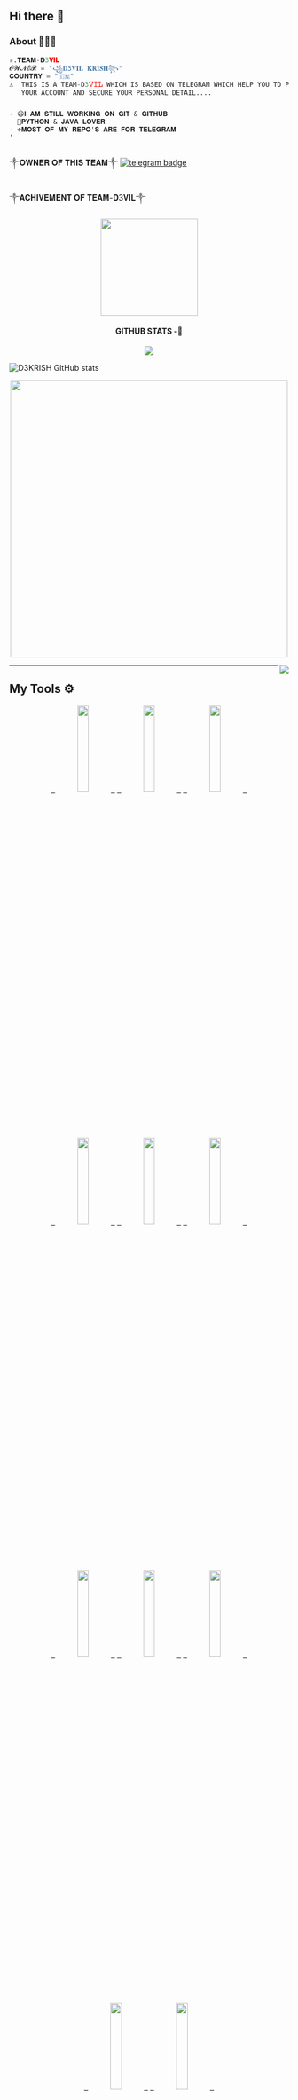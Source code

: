 ## Hi there 👋

                     

### About 🙋🏻‍♂️
```python
♕︎.𝐓𝐄𝐀𝐌-𝐃3𝐕𝐈𝐋
𝓞𝓦𝓝𝓔𝓡 = "꧁𝐃3𝐕𝐈𝐋 𝐊𝐑𝐈𝐒𝐇꧂"
𝐂𝐎𝐔𝐍𝐓𝐑𝐘 = "🇮🇳"
⚠︎  𝚃𝙷𝙸𝚂 𝙸𝚂 𝙰 𝚃𝙴𝙰𝙼-𝙳3𝚅𝙸𝙻 𝚆𝙷𝙸𝙲𝙷 𝙸𝚂 𝙱𝙰𝚂𝙴𝙳 𝙾𝙽 𝚃𝙴𝙻𝙴𝙶𝚁𝙰𝙼 𝚆𝙷𝙸𝙲𝙷 𝙷𝙴𝙻𝙿 𝚈𝙾𝚄 𝚃𝙾 𝙿𝚁𝙾𝚃𝙴𝙲𝚃
   𝚈𝙾𝚄𝚁 𝙰𝙲𝙲𝙾𝚄𝙽𝚃 𝙰𝙽𝙳 𝚂𝙴𝙲𝚄𝚁𝙴 𝚈𝙾𝚄𝚁 𝙿𝙴𝚁𝚂𝙾𝙽𝙰𝙻 𝙳𝙴𝚃𝙰𝙸𝙻....
```
###

###
```
- 😄𝐈 𝐀𝐌 𝐒𝐓𝐈𝐋𝐋 𝐖𝐎𝐑𝐊𝐈𝐍𝐆 𝐎𝐍 𝐆𝐈𝐓 & 𝐆𝐈𝐓𝐇𝐔𝐁
- 🥰𝐏𝐘𝐓𝐇𝐎𝐍 & 𝐉𝐀𝐕𝐀 𝐋𝐎𝐕𝐄𝐑
- ⚜️𝐌𝐎𝐒𝐓 𝐎𝐅 𝐌𝐘 𝐑𝐄𝐏𝐎'𝐒 𝐀𝐑𝐄 𝐅𝐎𝐑 𝐓𝐄𝐋𝐄𝐆𝐑𝐀𝐌
'
```
###
༒︎𝐎𝐖𝐍𝐄𝐑 𝐎𝐅 𝐓𝐇𝐈𝐒 𝐓𝐄𝐀𝐌༒︎
[![telegram badge](https://img.shields.io/badge/CONTACT-ME-30302f?style=for-the-badge&logo=telegram)](https://t.me/D3_krish)
###
 ༒︎𝐀𝐂𝐇𝐈𝐕𝐄𝐌𝐄𝐍𝐓 𝐎𝐅 𝐓𝐄𝐀𝐌-𝐃3𝐕𝐈𝐋༒︎
<p
  align='middle'><img src='https://komarev.com/ghpvc/?username=D3KRISH&label=My%20Project%20Award's&color=blueviolet&style=plastic' width='175"'></p>

<h4 align="center"><b> GITHUB STATS -💛</b></h4>

<div align="center"><img src="https://github-profile-trophy.vercel.app/?username=D3KRISH&theme=dracula&count_private=true"></div>

 ![D3KRISH GitHub stats](https://github-readme-stats.vercel.app/api?username=D3KRISH&show_icons=true&theme=radical)

  <p align='middle'><img src='https://github-readme-streak-stats.herokuapp.com/?user=D3KRISH&theme=midnight-purple&show_icon=true' width='500"'></p> 

<img align="right" src="https://github-readme-stats.vercel.app/api/top-langs/?username=D3KRISH&theme=tokyonight&hide=batchfile">




---

## My Tools ⚙️
  <p align='middle'>
    <code><a href="https://git-scm.com/" target="_blank"> <img width="20%"   src="https://www.vectorlogo.zone/logos/git-scm/git-scm-ar21.svg"> </a></code>
    <code><a href="https://www.python.org/" target="_blank"> <img width="20%"   src="https://www.vectorlogo.zone/logos/python/python-ar21.svg"> </a></code>
    <code><a href="https://heroku.com/" target="_blank"> <img width="20%"   src="https://www.vectorlogo.zone/logos/heroku/heroku-ar21.svg"> </a></code>
    <br />
    <code><a href="https://www.mysql.com/" target="_blank"> <img width="20%"  src="https://www.vectorlogo.zone/logos/mysql/mysql-ar21.svg"> </a></code>
    <code><a href="https://redis.io/" target="_blank"> <img width="20%"  src="https://www.vectorlogo.zone/logos/redis/redis-ar21.svg"> </a></code>
    <code><a href="https://firebase.google.com/" target="_blank"> <img width="20%"  src="https://www.vectorlogo.zone/logos/firebase/firebase-ar21.svg"> </a></code>
    <br />
    <code><a href="https://www.mongodb.com/" target="_blank"> <img width="20%"  src="https://www.vectorlogo.zone/logos/mongodb/mongodb-ar21.svg"> </a></code>
    <code><a href="https://github.com/" target="_blank"> <img width="20%"  src="https://www.vectorlogo.zone/logos/github/github-ar21.svg"> </a></code>
    <code><a href="https://gitlab.com/" target="_blank"> <img width="20%"  src="https://www.vectorlogo.zone/logos/gitlab/gitlab-ar21.svg"> </a></code>
    <br />
    <code><a href="https://www.postgresql.org/" target="_blank"> <img width="20%"  src="https://www.vectorlogo.zone/logos/postgresql/postgresql-ar21.svg"> </a></code>
    <code><a href="https://telegram.org/" target="_blank"> <img width="20%"  src="https://www.vectorlogo.zone/logos/telegram/telegram-ar21.svg"> </a></code>
    <br>
      </p>  

---


